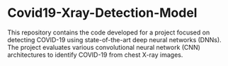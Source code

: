 # Covid19-Xray-Detection-Model
This repository contains the code developed for a project focused on detecting COVID-19 using state-of-the-art deep neural networks (DNNs). The project evaluates various convolutional neural network (CNN) architectures to identify COVID-19 from chest X-ray images.
